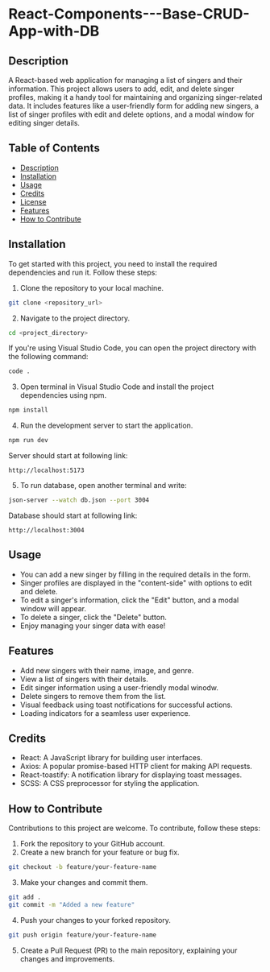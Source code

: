 # React-Components---Base-CRUD-App-with-DB

## Description

A React-based web application for managing a list of singers and their information. This project allows users to add, edit, and delete singer profiles, making it a handy tool for maintaining and organizing singer-related data. It includes features like a user-friendly form for adding new singers, a list of singer profiles with edit and delete options, and a modal window for editing singer details.

## Table of Contents

- [Description](#description)
- [Installation](#installation)
- [Usage](#usage)
- [Credits](#credits)
- [License](#license)
- [Features](#features)
- [How to Contribute](#how-to-contribute)

## Installation

To get started with this project, you need to install the required dependencies and run it. Follow these steps:

1. Clone the repository to your local machine.

```bash
git clone <repository_url>
```

2. Navigate to the project directory.

```bash
cd <project_directory>
```

If you're using Visual Studio Code, you can open the project directory with the following command:
```bash
code .
```

3. Open terminal in Visual Studio Code and install the project dependencies using npm.

```bash
npm install
```

4. Run the development server to start the application.

```bash
npm run dev
```

Server should start at following link: 

`http://localhost:5173`

5. To run database, open another terminal and write:

```bash
json-server --watch db.json --port 3004 
```

Database should start at following link: 

`http://localhost:3004`

## Usage

* You can add a new singer by filling in the required details in the form.
* Singer profiles are displayed in the "content-side" with options to edit and delete.
* To edit a singer's information, click the "Edit" button, and a modal window will appear.
* To delete a singer, click the "Delete" button.
* Enjoy managing your singer data with ease!

## Features

* Add new singers with their name, image, and genre.
* View a list of singers with their details.
* Edit singer information using a user-friendly modal winodw.
* Delete singers to remove them from the list.
* Visual feedback using toast notifications for successful actions.
* Loading indicators for a seamless user experience.

## Credits

* React: A JavaScript library for building user interfaces.
* Axios: A popular promise-based HTTP client for making API requests.
* React-toastify: A notification library for displaying toast messages.
* SCSS: A CSS preprocessor for styling the application.

## How to Contribute

Contributions to this project are welcome. To contribute, follow these steps:

1. Fork the repository to your GitHub account.
2. Create a new branch for your feature or bug fix.

```bash
git checkout -b feature/your-feature-name
```

3. Make your changes and commit them.

```bash
git add .
git commit -m "Added a new feature"
```

4. Push your changes to your forked repository.

```bash 
git push origin feature/your-feature-name
```

5. Create a Pull Request (PR) to the main repository, explaining your changes and improvements.
